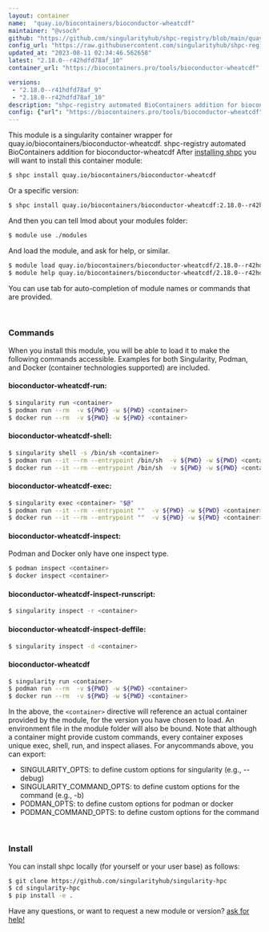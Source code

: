 ```yaml
---
layout: container
name:  "quay.io/biocontainers/bioconductor-wheatcdf"
maintainer: "@vsoch"
github: "https://github.com/singularityhub/shpc-registry/blob/main/quay.io/biocontainers/bioconductor-wheatcdf/container.yaml"
config_url: "https://raw.githubusercontent.com/singularityhub/shpc-registry/main/quay.io/biocontainers/bioconductor-wheatcdf/container.yaml"
updated_at: "2023-08-11 02:34:46.562658"
latest: "2.18.0--r42hdfd78af_10"
container_url: "https://biocontainers.pro/tools/bioconductor-wheatcdf"

versions:
 - "2.18.0--r41hdfd78af_9"
 - "2.18.0--r42hdfd78af_10"
description: "shpc-registry automated BioContainers addition for bioconductor-wheatcdf"
config: {"url": "https://biocontainers.pro/tools/bioconductor-wheatcdf", "maintainer": "@vsoch", "description": "shpc-registry automated BioContainers addition for bioconductor-wheatcdf", "latest": {"2.18.0--r42hdfd78af_10": "sha256:f658af01fc2a961bcc5fa711c6ef11a5a9bf24c9ec93b7f034f68b24e87dde7c"}, "tags": {"2.18.0--r41hdfd78af_9": "sha256:6b23f14069809787684d33502d68c4eb3aee59e16b8626c924f308715630916e", "2.18.0--r42hdfd78af_10": "sha256:f658af01fc2a961bcc5fa711c6ef11a5a9bf24c9ec93b7f034f68b24e87dde7c"}, "docker": "quay.io/biocontainers/bioconductor-wheatcdf"}
---
```


This module is a singularity container wrapper for quay.io/biocontainers/bioconductor-wheatcdf.
shpc-registry automated BioContainers addition for bioconductor-wheatcdf
After [installing shpc](#install) you will want to install this container module:


```bash
$ shpc install quay.io/biocontainers/bioconductor-wheatcdf
```

Or a specific version:

```bash
$ shpc install quay.io/biocontainers/bioconductor-wheatcdf:2.18.0--r42hdfd78af_10
```

And then you can tell lmod about your modules folder:

```bash
$ module use ./modules
```

And load the module, and ask for help, or similar.

```bash
$ module load quay.io/biocontainers/bioconductor-wheatcdf/2.18.0--r42hdfd78af_10
$ module help quay.io/biocontainers/bioconductor-wheatcdf/2.18.0--r42hdfd78af_10
```

You can use tab for auto-completion of module names or commands that are provided.

<br>

### Commands

When you install this module, you will be able to load it to make the following commands accessible.
Examples for both Singularity, Podman, and Docker (container technologies supported) are included.

#### bioconductor-wheatcdf-run:

```bash
$ singularity run <container>
$ podman run --rm  -v ${PWD} -w ${PWD} <container>
$ docker run --rm  -v ${PWD} -w ${PWD} <container>
```

#### bioconductor-wheatcdf-shell:

```bash
$ singularity shell -s /bin/sh <container>
$ podman run --it --rm --entrypoint /bin/sh  -v ${PWD} -w ${PWD} <container>
$ docker run --it --rm --entrypoint /bin/sh  -v ${PWD} -w ${PWD} <container>
```

#### bioconductor-wheatcdf-exec:

```bash
$ singularity exec <container> "$@"
$ podman run --it --rm --entrypoint ""  -v ${PWD} -w ${PWD} <container> "$@"
$ docker run --it --rm --entrypoint ""  -v ${PWD} -w ${PWD} <container> "$@"
```

#### bioconductor-wheatcdf-inspect:

Podman and Docker only have one inspect type.

```bash
$ podman inspect <container>
$ docker inspect <container>
```

#### bioconductor-wheatcdf-inspect-runscript:

```bash
$ singularity inspect -r <container>
```

#### bioconductor-wheatcdf-inspect-deffile:

```bash
$ singularity inspect -d <container>
```



#### bioconductor-wheatcdf

```bash
$ singularity run <container>
$ podman run --rm  -v ${PWD} -w ${PWD} <container>
$ docker run --rm  -v ${PWD} -w ${PWD} <container>
```


In the above, the `<container>` directive will reference an actual container provided
by the module, for the version you have chosen to load. An environment file in the
module folder will also be bound. Note that although a container
might provide custom commands, every container exposes unique exec, shell, run, and
inspect aliases. For anycommands above, you can export:

 - SINGULARITY_OPTS: to define custom options for singularity (e.g., --debug)
 - SINGULARITY_COMMAND_OPTS: to define custom options for the command (e.g., -b)
 - PODMAN_OPTS: to define custom options for podman or docker
 - PODMAN_COMMAND_OPTS: to define custom options for the command

<br>

### Install

You can install shpc locally (for yourself or your user base) as follows:

```bash
$ git clone https://github.com/singularityhub/singularity-hpc
$ cd singularity-hpc
$ pip install -e .
```

Have any questions, or want to request a new module or version? [ask for help!](https://github.com/singularityhub/singularity-hpc/issues)